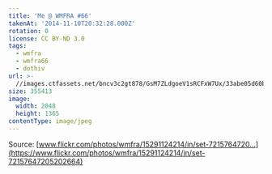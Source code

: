 ```yaml
---
title: 'Me @ WMFRA #66'
takenAt: '2014-11-10T20:32:28.000Z'
rotation: 0
license: CC BY-ND 3.0
tags:
  - wmfra
  - wmfra66
  - dothiv
url: >-
  //images.ctfassets.net/bncv3c2gt878/GsM7ZLdgoeV1sRCFxW7Ux/33abe05d60b468c606e57a49ca70ac0f/me--wmfra-66_15738269189_o
size: 355413
image:
  width: 2048
  height: 1365
contentType: image/jpeg
---
```


Source: [www.flickr.com/photos/wmfra/15291124214/in/set-7215764720...](https://www.flickr.com/photos/wmfra/15291124214/in/set-72157647205202664)
